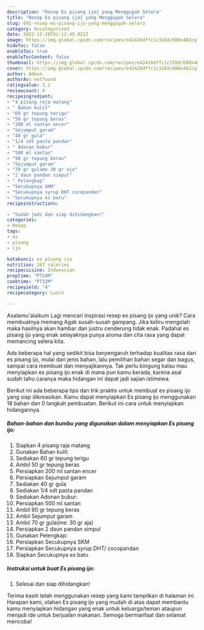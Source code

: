 ```yaml
---
description: "Resep Es pisang ijo{ yang Menggugah Selera"
title: "Resep Es pisang ijo{ yang Menggugah Selera"
slug: 691-resep-es-pisang-ijo-yang-menggugah-selera
category: Uncategorized
date: 2022-12-28T01:12:49.921Z
image: https://img-global.cpcdn.com/recipes/e42426dffc1c318d/680x482cq70/es-pisang-ijo-foto-resep-utama.jpg
hideToc: false
enableToc: true
enableTocContent: false
thumbnail: https://img-global.cpcdn.com/recipes/e42426dffc1c318d/680x482cq70/es-pisang-ijo-foto-resep-utama.jpg
cover: https://img-global.cpcdn.com/recipes/e42426dffc1c318d/680x482cq70/es-pisang-ijo-foto-resep-utama.jpg
author: Admin
authorAv: notfound
ratingvalue: 3.2
reviewcount: 4
recipeingredient:
- "4 pisang raja matang"
- " Bahan kulit"
- "60 gr tepung terigu"
- "50 gr tepung beras"
- "200 ml santan encer"
- "Sejumput garam"
- "40 gr gula"
- "1/4 sdt pasta pandan"
- " Adonan bubur"
- "500 ml santan"
- "90 gr tepung beras"
- "Sejumput garam"
- "70 gr gulame 30 gr aja"
- "2 daun pandan simpul"
- " Pelengkap"
- "Secukupnya SKM"
- "Secukupnya syrup DHT cocopandan"
- "Secukupnya es batu"
recipeinstructions:

- "Sudah jadi dan siap dihidangkan!"
categories:
- Resep
tags:
- es
- pisang
- ijo

katakunci: es pisang ijo 
nutrition: 267 calories
recipecuisine: Indonesian
preptime: "PT24M"
cooktime: "PT32M"
recipeyield: "4"
recipecategory: Lunch

---
```



Asalamu'alaikum Lagi mencari inspirasi resep es pisang ijo yang unik? Cara membuatnya memang Agak susah-susah gampang. Jika keliru mengolah maka hasilnya akan hambar dan justru cenderung tidak enak. Padahal es pisang ijo yang enak selayaknya punya aroma dan cita rasa yang dapat memancing selera kita.


Ada beberapa hal yang sedikit bisa berpengaruh terhadap kualitas rasa dari es pisang ijo, mulai dari jenis bahan, lalu pemilihan bahan segar dan bagus, sampai cara membuat dan menyajikannya. Tak perlu bingung kalau mau menyiapkan es pisang ijo enak di mana pun kamu berada, karena asal sudah tahu caranya maka hidangan ini dapat jadi sajian istimewa.




Berikut ini ada beberapa tips dan trik praktis untuk membuat es pisang ijo yang siap dikreasikan. Kamu dapat menyiapkan Es pisang ijo menggunakan 18 bahan dan 0 langkah pembuatan. Berikut ini cara untuk menyiapkan hidangannya.

<!--inarticleads1-->

##### Bahan-bahan dan bumbu yang digunakan dalam menyiapkan Es pisang ijo:

1. Siapkan 4 pisang raja matang
1. Gunakan  Bahan kulit:
1. Sediakan 60 gr tepung terigu
1. Ambil 50 gr tepung beras
1. Persiapkan 200 ml santan encer
1. Persiapkan Sejumput garam
1. Sediakan 40 gr gula
1. Sediakan 1/4 sdt pasta pandan
1. Sediakan  Adonan bubur:
1. Persiapkan 500 ml santan
1. Ambil 90 gr tepung beras
1. Ambil Sejumput garam
1. Ambil 70 gr gula(me: 30 gr aja)
1. Persiapkan 2 daun pandan simpul
1. Gunakan  Pelengkap:
1. Persiapkan Secukupnya SKM
1. Persiapkan Secukupnya syrup DHT/ cocopandan
1. Siapkan Secukupnya es batu




<!--inarticleads2-->

##### Instruksi untuk buat Es pisang ijo:


1. Selesai dan siap dihidangkan!



Terima kasih telah menggunakan resep yang kami tampilkan di halaman ini. Harapan kami, olahan Es pisang ijo yang mudah di atas dapat membantu kamu menyiapkan hidangan yang enak untuk keluarga/teman ataupun menjadi ide untuk berjualan makanan. Semoga bermanfaat dan selamat mencoba!
